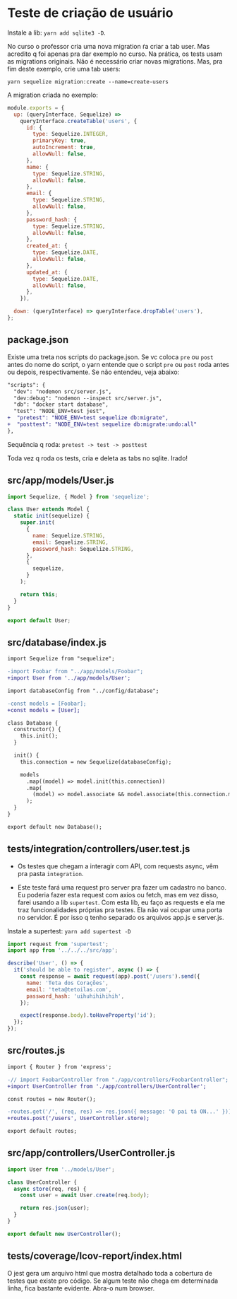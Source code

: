 # Teste de criação de usuário

Instale a lib: `yarn add sqlite3 -D`.

No curso o professor cria uma nova migration ŕa criar a tab user. Mas acredito
q foi apenas pra dar exemplo no curso. Na prática, os tests usam as migrations
originais. Não é necessário criar novas migrations. Mas, pra fim deste exemplo,
crie uma tab users:

`yarn sequelize migration:create --name=create-users`

A migration criada no exemplo:

```javascript
module.exports = {
  up: (queryInterface, Sequelize) =>
    queryInterface.createTable('users', {
      id: {
        type: Sequelize.INTEGER,
        primaryKey: true,
        autoIncrement: true,
        allowNull: false,
      },
      name: {
        type: Sequelize.STRING,
        allowNull: false,
      },
      email: {
        type: Sequelize.STRING,
        allowNull: false,
      },
      password_hash: {
        type: Sequelize.STRING,
        allowNull: false,
      },
      created_at: {
        type: Sequelize.DATE,
        allowNull: false,
      },
      updated_at: {
        type: Sequelize.DATE,
        allowNull: false,
      },
    }),

  down: (queryInterface) => queryInterface.dropTable('users'),
};
```

## package.json

Existe uma treta nos scripts do package.json. Se vc coloca `pre` ou `post` antes
do nome do script, o yarn entende que o script `pre` ou `post` roda antes ou
depois, respectivamente. Se não entendeu, veja abaixo:

```diff
"scripts": {
  "dev": "nodemon src/server.js",
  "dev:debug": "nodemon --inspect src/server.js",
  "db": "docker start database",
  "test": "NODE_ENV=test jest",
+  "pretest": "NODE_ENV=test sequelize db:migrate",
+  "posttest": "NODE_ENV=test sequelize db:migrate:undo:all"
},
```

Sequência q roda: `pretest -> test -> posttest`

Toda vez q roda os tests, cria e deleta as tabs no sqlite. Irado!

## src/app/models/User.js

```javascript
import Sequelize, { Model } from 'sequelize';

class User extends Model {
  static init(sequelize) {
    super.init(
      {
        name: Sequelize.STRING,
        email: Sequelize.STRING,
        password_hash: Sequelize.STRING,
      },
      {
        sequelize,
      }
    );

    return this;
  }
}

export default User;
```

## src/database/index.js

```diff
import Sequelize from "sequelize";

-import Foobar from "../app/models/Foobar";
+import User from '../app/models/User';

import databaseConfig from "../config/database";

-const models = [Foobar];
+const models = [User];

class Database {
  constructor() {
    this.init();
  }

  init() {
    this.connection = new Sequelize(databaseConfig);

    models
      .map((model) => model.init(this.connection))
      .map(
        (model) => model.associate && model.associate(this.connection.models)
      );
  }
}

export default new Database();
```

## **tests**/integration/controllers/user.test.js

- Os testes que chegam a interagir com API, com requests async, vêm pra pasta
  `integration`.

- Este teste fará uma request pro server pra fazer um cadastro no banco. Eu
  poderia fazer esta request com axios ou fetch, mas em vez disso, farei usando a
  lib `supertest`. Com esta lib, eu faço as requests e ela me traz funcionalidades
  próprias pra testes. Ela não vai ocupar uma porta no servidor. É por isso q
  tenho separado os arquivos app.js e server.js.

Instale a supertest: `yarn add supertest -D`

```javascript
import request from 'supertest';
import app from '../../../src/app';

describe('User', () => {
  it('should be able to register', async () => {
    const response = await request(app).post('/users').send({
      name: 'Teta dos Corações',
      email: 'teta@tetoilas.com',
      password_hash: 'uihuhihihihih',
    });

    expect(response.body).toHaveProperty('id');
  });
});
```

## src/routes.js

```diff
import { Router } from 'express';

-// import FoobarController from "./app/controllers/FoobarController";
+import UserController from './app/controllers/UserController';

const routes = new Router();

-routes.get('/', (req, res) => res.json({ message: 'O pai tá ON...' }));
+routes.post('/users', UserController.store);

export default routes;
```

## src/app/controllers/UserController.js

```javascript
import User from '../models/User';

class UserController {
  async store(req, res) {
    const user = await User.create(req.body);

    return res.json(user);
  }
}

export default new UserController();
```

## **tests**/coverage/lcov-report/index.html

O jest gera um arquivo html que mostra detalhado toda a cobertura de testes que
existe pro código. Se algum teste não chega em determinada linha, fica bastante
evidente. Abra-o num browser.
